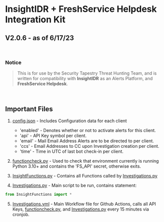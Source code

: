 # InsightIDR + FreshService Helpdesk Integration Kit

## V2.0.6 - as of 6/17/23

<br>

### Notice

> This is for use by the Security Tapestry Threat Hunting Team, and is written for compatibility with **InsightIDR** as an Alerts Platform, and **FreshService Helpdesk**.

<br>

## Important Files

1. [config.json](config.json) - Includes Configuration data for each client
    
    - 'enabled' - Denotes whether or not to activate alerts for this client.
    - 'api' - API Key symbol per client.
    - 'email' - Mail Email Address Alerts are to be directed to per client.
    - 'ccs' - Email Addresses to CC upon Investigation creation per client.
    - 'time' - Time in UTC of last bot check-in per client.

2. [functioncheck.py](functioncheck.py) - Used to check that environment currently is running Python 3.10+ and contains the 'FS_API' secret, otherwise exits.

3. [InsightFunctions.py](InsightFunctions.py) - Contains all Functions called by [Investigations.py](Investigations.py)

4. [Investigations.py](Investigations.py) - Main script to be run, contains statement:
```python
from InsightFunctions import *
```

5. [Investigations.yml](.github/workflows/Investigations.yml) - Main Workflow file for Github Actions, calls all API Keys, [functioncheck.py](functioncheck.py), and [Investigations.py](Investigations.py) every 15 minutes via cronjob.
